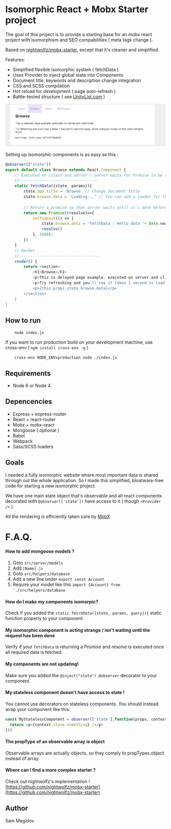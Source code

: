# Isomorphic React + Mobx Starter project

The goal of this project is to provide a starting base for an mobx react project with isomorphism and SEO compabilities ( meta tags change ).

Based on [nightwolfz/mobx-starter](https://github.com/nightwolfz/mobx-starter), except that it's cleaner and simplified.

Features:
+ Simplified flexible isomorphic system ( fetchData )
+ Uses Provider to inject global state into Components
+ Document title, keywords and description change integration
+ CSS and SCSS compilation
+ Hot reload for development ( page auto-refresh )
+ Battle-tested structure ( see [UnityList.com](http://unitylist.com/) )

![Preview](preview.png)

Setting up isomorphic components is as easy as this :
````js
@observer(["state"])
export default class Browse extends React.Component {
    // Executed on client and server ( server waits for Promise to be resolved )
    //-----------------------------------
    static fetchData({state, params}){
        state.app.title = 'Browse' // Change document title
        state.browse.data = 'Loading...' // You can add a loader for the client side rendering

        // Return a promise so that server waits until it's done before serving the page
        return new Promise((resolve)=>{
            setTimeout(() => {
                state.browse.data = 'fetchData : Hello data '+ Date.now()
                resolve()
            }, 1000);
        })
    }
    // Render
    //-----------------------------------
    render() {
        return <section>
            <h1>Browse</h1>
            <p>This is delayed page example, executed on server and client alike</p>
            <p>Try refreshing and you`ll see it takes 1 second to load this page, while changing routes on the client remains async</p>
            <p>{this.props.state.browse.data}</p>
        </section>
    }
}
````

## How to run
````
    node index.js
````

If you want to run production build on your development machine, use cross-env ( `npm install cross-env -g` )
````
    cross-env NODE_ENV=production node ./index.js
````
## Requirements

* Node 6 or Node 4

## Depencencies

* Express + express-router
* React + react-router
* Mobx + mobx-react
* Mongoose ( optional )
* Babel
* Webpack
* Sass/SCSS loaders

## Goals

I needed a fully isomorphic website where most important data is shared through out the whole application.
So I made this simplified, bloatware-free code for starting a new isomorphic project.

We have one main state object that's observable and all react components decorated with `@observer(['state'])` have access to it ( though `<Provider />` ).

All the rendering is efficiently taken care by [MobX](https://github.com/mobxjs/mobx)

# F.A.Q.

#### How to add mongoose models ?
1. Goto `src/server/models`
2. Add `[Name].js`
3. Goto `src/helpers/database`
4. Add a new line under `export const Account` 
5. Require your model like this `import {Account} from './src/helpers/database`



#### How do I make my components isomorpic?
Check if you added the `static fetchData({state, params, query}){` static function properly to your component.



#### My isomorphic component is acting strange / isn't waiting until the request has been done
Verify if your `fetchData` is returning a Promise and resolve is executed once all required data is fetched.



#### My components are not updating!
Make sure you added the `@inject("state") @observer` decorator to your component.



#### My stateless component doesn't have access to state !
You cannot use decorators on stateless components.
You should instead wrap your component like this:

````js
const MyStatelessComponent = observer(['state'],function(props, context) {
  return <p>{context.state.something} !</p>
}))
````



#### The propType of an observable array is object
Observable arrays are actually objects, so they comply to propTypes.object instead of array.



#### Where can I find a more complex starter ?
Check out nightwolfz's implementation ! 
[https://github.com/nightwolfz/mobx-starter](https://github.com/nightwolfz/mobx-starter)



## Author
Sam Megidov

